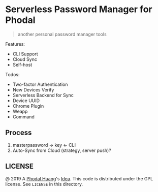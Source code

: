 # Serverless Password Manager for Phodal

> another personal password manager tools

Features:

 - CLI Support
 - Cloud Sync
 - Self-host

Todos:

 - Two-factor Authentication
 - New Devices Verify
 - Serverless Backend for Sync
 - Device UUID
 - Chrome Plugin
 - Weapp
 - Command

## Process

1. masterpassword -> key <- CLI
2. Auto-Sync from Cloud (strategy, server push)?


LICENSE
---

@ 2019 A [Phodal Huang](https://www.phodal.com)'s [Idea](http://github.com/phodal/ideas).  This code is distributed under the GPL license. See `LICENSE` in this directory.
